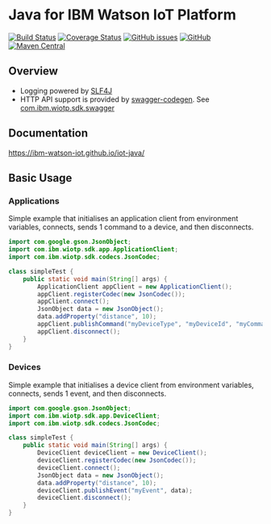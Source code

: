# Java for IBM Watson IoT Platform

[![Build Status](https://travis-ci.org/ibm-watson-iot/iot-java.svg?branch=master)](https://travis-ci.org/ibm-watson-iot/iot-java)
[![Coverage Status](https://coveralls.io/repos/github/ibm-watson-iot/iot-java/badge.svg?branch=master)](https://coveralls.io/github/ibm-watson-iot/iot-java?branch=master)
[![GitHub issues](https://img.shields.io/github/issues/ibm-watson-iot/iot-java.svg)](https://github.com/ibm-watson-iot/iot-java/issues)
[![GitHub](https://img.shields.io/github/license/ibm-watson-iot/iot-java.svg)](https://github.com/ibm-watson-iot/iot-java/blob/master/LICENSE)
[![Maven Central](https://img.shields.io/maven-central/v/com.ibm.wiotp/com.ibm.wiotp.sdk.svg)](https://search.maven.org/search?q=g:com.ibm.wiotp)


## Overview

- Logging powered by [SLF4J](https://www.slf4j.org/manual.html)
- HTTP API support is provided by [swagger-codegen](https://github.com/swagger-api/swagger-codegen). See [com.ibm.wiotp.sdk.swagger](https://github.ibm.com/ibm-watson-iot/swagger-java)


## Documentation

https://ibm-watson-iot.github.io/iot-java/


## Basic Usage

### Applications

Simple example that initialises an application client from environment variables, connects, sends 1 command to a device, and then disconnects.

```java
import com.google.gson.JsonObject;
import com.ibm.wiotp.sdk.app.ApplicationClient;
import com.ibm.wiotp.sdk.codecs.JsonCodec;

class simpleTest {
	public static void main(String[] args) {
		ApplicationClient appClient = new ApplicationClient();
		appClient.registerCodec(new JsonCodec());
		appClient.connect();
		JsonObject data = new JsonObject();
		data.addProperty("distance", 10);
		appClient.publishCommand("myDeviceType", "myDeviceId", "myCommand", data);
		appClient.disconnect();
	}
}
```


### Devices

Simple example that initialises a device client from environment variables, connects, sends 1 event, and then disconnects.

```java
import com.google.gson.JsonObject;
import com.ibm.wiotp.sdk.app.DeviceClient;
import com.ibm.wiotp.sdk.codecs.JsonCodec;

class simpleTest {
	public static void main(String[] args) {
		DeviceClient deviceClient = new DeviceClient();
		deviceClient.registerCodec(new JsonCodec());
		deviceClient.connect();
		JsonObject data = new JsonObject();
		data.addProperty("distance", 10);
		deviceClient.publishEvent("myEvent", data);
		deviceClient.disconnect();
	}
}
```